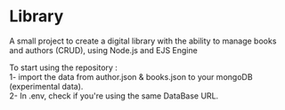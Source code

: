 # Library
A small project to create a digital library with the ability to manage books and authors (CRUD),
using Node.js and EJS Engine

To start using the repository :<br>
  1- import the data from author.json & books.json to your mongoDB (experimental data).<br>
	2- In .env, check if you're using the same DataBase URL. 
	

